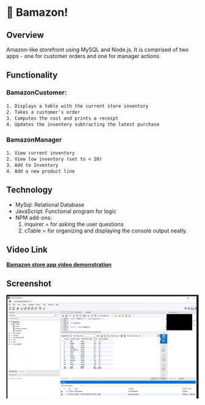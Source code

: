 # :department_store: Bamazon!

## Overview
Amazon-like storefront using MySQL and Node.js. It is comprised of two apps - one for customer orders and one for manager actions.

## Functionality

### BamazonCustomer:
    1. Displays a table with the current store inventory
    2. Takes a customer's order
    3. Computes the cost and prints a receipt
    4. Updates the inventory subtracting the latest purchase

### BamazonManager 
    1. View current inventory
    2. View low inventory (set to < 20)
    3. Add to Inventory
    4. Add a new product line

## Technology

* MySql: Relational Database
* JavaScript: Functional program for logic
* NPM add-ons:
    1. inquirer = for asking the user questions
    2. cTable = for organizing and displaying the console output neatly.

## Video Link
<strong>[Bamazon store app video demonstration](https://drive.google.com/open?id=1myM5Ycymp9T8ULY79YtZSIFycjTSSPl3)</strong>

## Screenshot
![Full Size](assets/bamazon.png)

